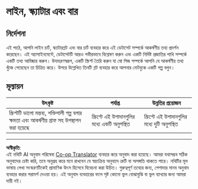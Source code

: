 <!--
CO_OP_TRANSLATOR_METADATA:
{
  "original_hash": "0ea21b6513df5ade7419c6b7d65f10b1",
  "translation_date": "2025-08-27T10:34:24+00:00",
  "source_file": "3-Data-Visualization/R/09-visualization-quantities/assignment.md",
  "language_code": "bn"
}
-->
# লাইন, স্ক্যাটার এবং বার

## নির্দেশনা

এই পাঠে, আপনি লাইন চার্ট, স্ক্যাটারপ্লট এবং বার চার্ট ব্যবহার করে এই ডেটাসেট সম্পর্কে আকর্ষণীয় তথ্য প্রদর্শন করেছেন। এই অ্যাসাইনমেন্টে, ডেটাসেটটি আরও গভীরভাবে বিশ্লেষণ করুন এবং একটি নির্দিষ্ট প্রজাতির পাখি সম্পর্কে একটি তথ্য আবিষ্কার করুন। উদাহরণস্বরূপ, একটি স্ক্রিপ্ট তৈরি করুন যা স্নো গিজ সম্পর্কে আপনি যে আকর্ষণীয় তথ্য খুঁজে পেয়েছেন তা চিত্রিত করে। উপরে উল্লেখিত তিনটি প্লট ব্যবহার করে আপনার নোটবুকে একটি গল্প বলুন।

## মূল্যায়ন

উৎকৃষ্ট | পর্যাপ্ত | উন্নতির প্রয়োজন
--- | --- | -- |
স্ক্রিপ্টটি ভালো মন্তব্য, শক্তিশালী গল্প বলার ক্ষমতা এবং আকর্ষণীয় গ্রাফ সহ উপস্থাপন করা হয়েছে | স্ক্রিপ্টে এই উপাদানগুলির মধ্যে একটি অনুপস্থিত | স্ক্রিপ্টে এই উপাদানগুলির মধ্যে দুটি অনুপস্থিত

---

**অস্বীকৃতি**:  
এই নথিটি AI অনুবাদ পরিষেবা [Co-op Translator](https://github.com/Azure/co-op-translator) ব্যবহার করে অনুবাদ করা হয়েছে। আমরা যথাসম্ভব সঠিক অনুবাদের চেষ্টা করি, তবে অনুগ্রহ করে মনে রাখবেন যে স্বয়ংক্রিয় অনুবাদে ত্রুটি বা অসঙ্গতি থাকতে পারে। নথিটির মূল ভাষায় লেখা সংস্করণটিকেই প্রামাণিক উৎস হিসেবে বিবেচনা করা উচিত। গুরুত্বপূর্ণ তথ্যের জন্য, পেশাদার মানব অনুবাদ ব্যবহার করার পরামর্শ দেওয়া হয়। এই অনুবাদ ব্যবহারের ফলে সৃষ্ট কোনো ভুল বোঝাবুঝি বা ভুল ব্যাখ্যার জন্য আমরা দায়ী নই।